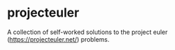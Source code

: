 # projecteuler

A collection of self-worked solutions to the project euler (https://projecteuler.net/) problems.
